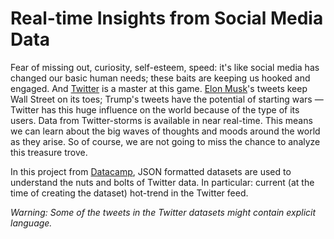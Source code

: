 # Real-time Insights from Social Media Data

Fear of missing out, curiosity, self-esteem, speed: it's like social media has changed our basic human needs; these baits are keeping us hooked and engaged. And [Twitter](https://twitter.com/) is a master at this game. [Elon Musk](https://twitter.com/elonmusk)'s tweets keep Wall Street on its toes; Trump's tweets have the potential of starting wars — Twitter has this huge influence on the world because of the type of its users. Data from Twitter-storms is available in near real-time. This means we can learn about the big waves of thoughts and moods around the world as they arise. So of course, we are not going to miss the chance to analyze this treasure trove.

In this project from [Datacamp](https://learn.datacamp.com/projects/760), JSON formatted datasets are used to understand the nuts and bolts of Twitter data. In particular: current (at the time of creating the dataset) hot-trend in the Twitter feed.

*Warning: Some of the tweets in the Twitter datasets might contain explicit language.*
